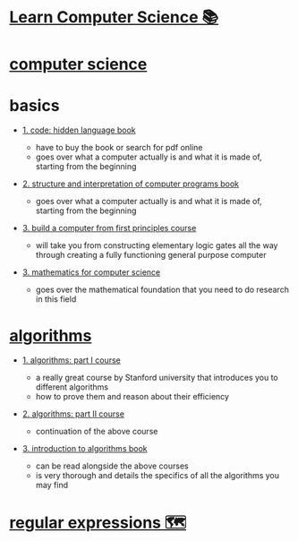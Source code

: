 # [Learn Computer Science 📚](https://my.mindnode.com/QKWtVCHyuwbZnuxdtzZhXxs4wp8St7GeiLbKMzQU#776.4,-206.5,2)

# [computer science](http://www.wikiwand.com/en/Computer_science)


# basics


- [1. code: hidden language book](https://www.goodreads.com/book/show/44882.Code)
  - have to buy the book or search for pdf online  
  - goes over what a computer actually is and what it is made of, starting from the beginning

- [2. structure and interpretation of computer programs book](http://sarabander.github.io/sicp/html/index.xhtml)
  - goes over what a computer actually is and what it is made of, starting from the beginning

- [3. build a computer from first principles course](https://www.coursera.org/learn/build-a-computer)
  - will take you from constructing elementary logic gates all the way through creating a fully functioning general purpose computer

- [3. mathematics for computer science](https://courses.csail.mit.edu/6.042/spring17/mcs.pdf)
  - goes over the mathematical foundation that you need to do research in this field


# [algorithms](http://www.wikiwand.com/en/Algorithm)


- [1. algorithms: part I course](https://www.coursera.org/learn/algorithms-part1)
  - a really great course by Stanford university that introduces you to different algorithms  
  - how to prove them and reason about their efficiency

- [2. algorithms: part II course](https://www.coursera.org/learn/algorithms-part2)
  - continuation of the above course

- [3. introduction to algorithms book](http://ce.bonabu.ac.ir/uploads/30/CMS/user/file/115/EBook/Introduction.to.Algorithms.3rd.Edition.Sep.2010.pdf)
  - can be read alongside the above courses  
  - is very thorough and details the specifics of all the algorithms you may find


# [regular expressions 🗺️](https://my.mindnode.com/reBzaM1mn6WWuTM5iRAtrC1o7LzWBNwspT9pxNT3)

